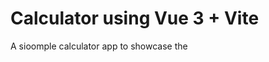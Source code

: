 # Calculator using Vue 3 + Vite

A sioomple calculator app to showcase the <script> and <template> tage in Vue, as well as basic algorithms to handle user input and simple calculations.
Simple if/else statements are used to ensure calculation is handled correctly, as well as limiting the use of periods in the display.

## Recommended IDE Setup

- [VS Code](https://code.visualstudio.com/) + [Volar](https://marketplace.visualstudio.com/items?itemName=Vue.volar) (and disable Vetur) + [TypeScript Vue Plugin (Volar)](https://marketplace.visualstudio.com/items?itemName=Vue.vscode-typescript-vue-plugin).
